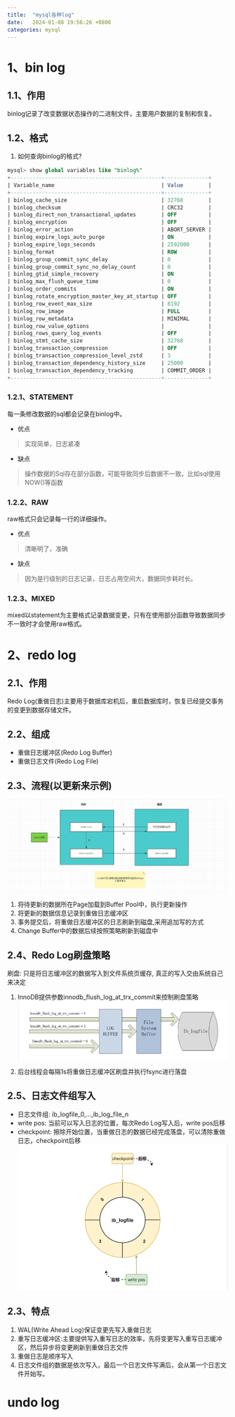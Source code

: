 ```yaml
---
title:  "mysql各种log"
date:   2024-01-08 19:56:26 +0800
categories: mysql
---
```

# 1、bin log
## 1.1、作用
binlog记录了改变数据状态操作的二进制文件，主要用户数据的复制和恢复。
## 1.2、格式
1. 如何查询binlog的格式?
```sql
mysql> show global variables like "binlog%"
+------------------------------------------------+--------------+
| Variable_name                                  | Value        |
+------------------------------------------------+--------------+
| binlog_cache_size                              | 32768        |
| binlog_checksum                                | CRC32        |
| binlog_direct_non_transactional_updates        | OFF          |
| binlog_encryption                              | OFF          |
| binlog_error_action                            | ABORT_SERVER |
| binlog_expire_logs_auto_purge                  | ON           |
| binlog_expire_logs_seconds                     | 2592000      |
| binlog_format                                  | ROW          |
| binlog_group_commit_sync_delay                 | 0            |
| binlog_group_commit_sync_no_delay_count        | 0            |
| binlog_gtid_simple_recovery                    | ON           |
| binlog_max_flush_queue_time                    | 0            |
| binlog_order_commits                           | ON           |
| binlog_rotate_encryption_master_key_at_startup | OFF          |
| binlog_row_event_max_size                      | 8192         |
| binlog_row_image                               | FULL         |
| binlog_row_metadata                            | MINIMAL      |
| binlog_row_value_options                       |              |
| binlog_rows_query_log_events                   | OFF          |
| binlog_stmt_cache_size                         | 32768        |
| binlog_transaction_compression                 | OFF          |
| binlog_transaction_compression_level_zstd      | 3            |
| binlog_transaction_dependency_history_size     | 25000        |
| binlog_transaction_dependency_tracking         | COMMIT_ORDER |
+------------------------------------------------+--------------+
```


### 1.2.1、STATEMENT
每一条修改数据的sql都会记录在binlog中。
- 优点
> 实现简单，日志紧凑
- 缺点
> 操作数据的Sql存在部分函数，可能导致同步后数据不一致。比如sql使用NOW()等函数

### 1.2.2、RAW
raw格式只会记录每一行的详细操作。
- 优点
> 清晰明了，准确
- 缺点
> 因为是行级别的日志记录，日志占用空间大，数据同步耗时长。

### 1.2.3、MIXED
mixed以statement为主要格式记录数据变更，只有在使用部分函数导致数据同步不一致时才会使用raw格式。


# 2、redo log
## 2.1、作用
Redo Log(重做日志)主要用于数据库宕机后，重启数据库时，恢复已经提交事务的变更到数据存储文件。

## 2.2、组成
* 重做日志缓冲区(Redo Log Buffer)
* 重做日志文件(Redo Log File)

## 2.3、流程(以更新来示例)
![](/assets/img/update_process.png)
1. 将待更新的数据所在Page加载到Buffer Pool中，执行更新操作
2. 将更新的数据信息记录到重做日志缓冲区
3. 事务提交后，将重做日志缓冲区的日志刷新到磁盘,采用追加写的方式
4. Change Buffer中的数据后续按照策略刷新到磁盘中

## 2.4、Redo Log刷盘策略
刷盘: 只是将日志缓冲区的数据写入到文件系统页缓存, 真正的写入交由系统自己来决定
1. InnoDB提供参数innodb_flush_log_at_trx_commit来控制刷盘策略
![](/assets/img/redo_log_fsync.png)

2. 后台线程会每隔1s将重做日志缓冲区刷盘并执行fsync进行落盘

## 2.5、日志文件组写入
* 日志文件组: ib_logfile_0,...,ib_log_file_n
* write pos: 当前可以写入日志的位置，每次Redo Log写入后，write pos后移
* checkpoint: 擦除开始位置，当重做日志的数据已经完成落盘，可以清除重做日志，checkpoint后移
![](/assets/img/redo_clean.png)


## 2.3、特点
1. WAL(Write Ahead Log)保证变更先写入重做日志
2. 重写日志缓冲区:主要提供写入重写日志的效率，先将变更写入重写日志缓冲区，然后异步将变更刷新到重做日志文件
3. 重做日志是顺序写入
4. 日志文件组的数据是依次写入，最后一个日志文件写满后，会从第一个日志文件开始写。


# undo log

